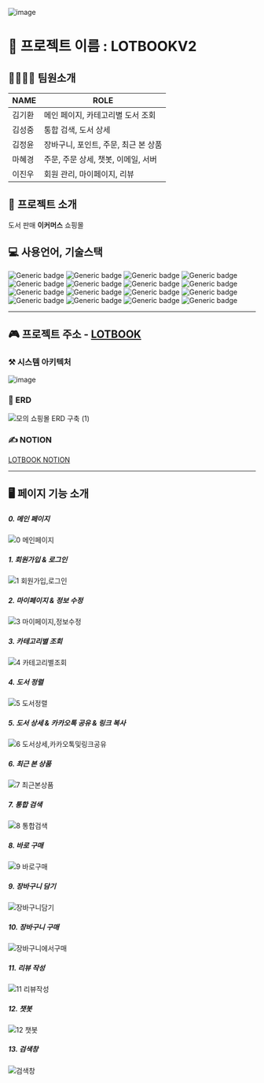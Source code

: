 ![image](https://github.com/Hyevvy/lotbook/assets/81145399/cc5d23d1-c9b4-46dc-a8a4-3ed73e95f5b9)

# 📕 프로젝트 이름 : LOTBOOKV2

## 👨‍👩‍👦‍👦  팀원소개

|NAME|ROLE|
|------|---|
|김기환|메인 페이지, 카테고리별 도서 조회|
|김성중|통합 검색, 도서 상세|
|김정윤|장바구니, 포인트, 주문, 최근 본 상품|
|마혜경|주문, 주문 상세, 챗봇, 이메일, 서버|
|이진우|회원 관리, 마이페이지, 리뷰|

## 📖 프로젝트 소개

도서 판매 **이커머스** 쇼핑몰

## 💻 사용언어, 기술스택
![Generic badge](https://img.shields.io/badge/intelij-CC0000?style=for-the-badge&logo=intlij) ![Generic badge](https://img.shields.io/badge/apachetomcat-goldenrod?style=for-the-badge&logo=apachetomcat&logoColor=white) ![Generic badge](https://img.shields.io/badge/mysql-4479A1?style=for-the-badge&logo=mysql&logoColor=white) ![Generic badge](https://img.shields.io/badge/mybatis-seagreen?style=for-the-badge&logo=mybatis&logoColor=white)  ![Generic badge](https://img.shields.io/badge/java-red?style=for-the-badge&logo=java)  ![Generic badge](https://img.shields.io/badge/spring-white?style=for-the-badge&logo=spring)  ![Generic badge](https://img.shields.io/badge/gradle-lightgray?style=for-the-badge&logo=gradle)  ![Generic badge](https://img.shields.io/badge/bootstrap4-purple?style=for-the-badge&logo=bootstrap&logoColor=white) ![Generic badge](https://img.shields.io/badge/javascript-gray?style=for-the-badge&logo=javascript)  ![Generic badge](https://img.shields.io/badge/jquery-darkblue?style=for-the-badge&logo=jquery)  ![Generic badge](https://img.shields.io/badge/html5-orangered?style=for-the-badge&logo=html5&logoColor=white)  ![Generic badge](https://img.shields.io/badge/Amazonaws-black?style=for-the-badge&logo=amazonaws)   ![Generic badge](https://img.shields.io/badge/jsp-darkgreen?style=for-the-badge&logo=jsp)   ![Generic badge](https://img.shields.io/badge/axios-darkred?style=for-the-badge&logo=axios) ![Generic badge](https://img.shields.io/badge/emailjs-green?style=for-the-badge&logo=emailjs)  ![Generic badge](https://img.shields.io/badge/channeltalk-blue?style=for-the-badge&logo=channel) 

---

## 🎮 프로젝트 주소 - [LOTBOOK](http://13.124.123.74:8080/main.bit)

### ⚒️ 시스템 아키텍처
![image](https://github.com/Hyevvy/lotbook/assets/81145399/b6a3302b-9143-427d-b534-efaadee5cd55)

### 🧩 ERD
![모의 쇼핑몰 ERD 구축 (1)](https://github.com/Hyevvy/lotbook/assets/81145399/2e24f919-c8de-4b53-ba28-a3714fa27083)

### ✍️ NOTION
[LOTBOOK NOTION](https://shy-scribe-79f.notion.site/fd07aee0c64b4c589fe9d602e3ff1fd4?v=3bc7e87c5efc4919b8fa6d1e2bc440cc&pvs=4)

---

## 🖥️ 페이지 기능 소개
##### 0. 메인 페이지
![0 메인페이지](https://github.com/Hyevvy/lotbook/assets/81145399/ef30703a-3d34-4ee3-9ca9-715ceec29f92)
##### 1. 회원가입 & 로그인
![1  회원가입,로그인](https://github.com/Hyevvy/lotbook/assets/81145399/2251add6-5629-4bea-a1c4-c851f095ac80)
##### 2. 마이페이지 & 정보 수정
![3 마이페이지,정보수정](https://github.com/Hyevvy/lotbook/assets/81145399/25c7e802-1f56-4c2a-916f-c8a37972787e)
##### 3. 카테고리별 조회
![4 카테고리별조회](https://github.com/Hyevvy/lotbook/assets/81145399/b08d323a-72b2-42c5-b207-2c857f540c9d)
##### 4. 도서 정렬
![5 도서정렬](https://github.com/Hyevvy/lotbook/assets/81145399/a73b93dc-ac6a-43ea-ad50-6c0c970dd5af)
##### 5. 도서 상세 & 카카오톡 공유 & 링크 복사
![6 도서상세,카카오톡및링크공유](https://github.com/Hyevvy/lotbook/assets/81145399/a44bd6c4-5a87-4385-9abf-55f28e6ae291)
##### 6. 최근 본 상품
![7 최근본상품](https://github.com/Hyevvy/lotbook/assets/81145399/13c8f796-ef38-4f17-8510-cfe1db1d7626)
##### 7. 통합 검색
![8 통합검색](https://github.com/Hyevvy/lotbook/assets/81145399/54ee1e1b-93fa-47f2-98e8-f5ba8bec7ba3)
##### 8. 바로 구매
![9 바로구매](https://github.com/Hyevvy/lotbook/assets/81145399/d0801ed4-0562-4a3f-a629-64ef8fbd7fc6)
##### 9. 장바구니 담기
![장바구니담기](https://github.com/Hyevvy/lotbook/assets/81145399/9bc5bb60-7e23-4f3a-b9a3-76bcc731654d)
##### 10. 장바구니 구매
![장바구니에서구매](https://github.com/Hyevvy/lotbook/assets/81145399/e415ea3f-9deb-4307-b71c-c191e2392b81)
##### 11. 리뷰 작성
![11 리뷰작성](https://github.com/Hyevvy/lotbook/assets/81145399/3705db3f-839a-4ba4-ac80-36b13ac4422d)
##### 12. 챗봇
![12 챗봇](https://github.com/Hyevvy/lotbook/assets/81145399/800c0a38-59c5-4827-b049-26ff92c34852)
##### 13. 검색창
![검색창](https://github.com/CessnaJ/LOTBOOK2/assets/81145399/5c9404a5-4e53-460c-8b4b-a5be7c869777)
